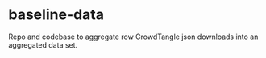 # baseline-data
Repo and codebase to aggregate row CrowdTangle json downloads into an aggregated data set.
